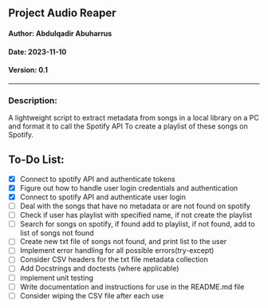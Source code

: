 ## Project Audio Reaper

#### Author: Abdulqadir Abuharrus

#### Date: 2023-11-10

#### Version: 0.1

____

### Description:

A lightweight script to extract metadata from songs in a local library on a PC and format it to call the Spotify API
To create a playlist of these songs on Spotify.

## To-Do List:

- [X] Connect to spotify API and authenticate tokens
- [X] Figure out how to handle user login credentials and authentication
- [X] Connect to spotify API and authenticate user login
- [ ] Deal with the songs that have no metadata or are not found on spotify
- [ ] Check if user has playlist with specified name, if not create the playlist
- [ ] Search for songs on spotify, if found add to playlist, if not found, add to list of songs not found
- [ ] Create new txt file of songs not found, and print list to the user
- [ ] Implement error handling for all possible errors(try-except)
- [ ] Consider CSV headers for the txt file metadata collection
- [ ] Add Docstrings and doctests (where applicable)
- [ ] implement unit testing
- [ ] Write documentation and instructions for use in the README.md file
- [ ] Consider wiping the CSV file after each use